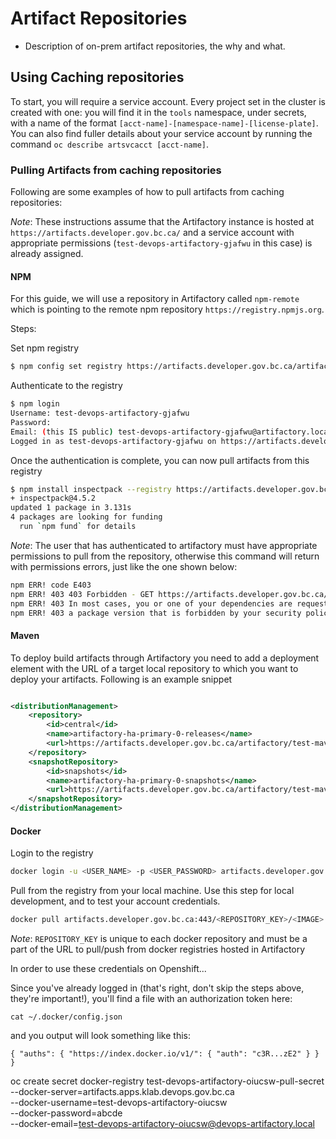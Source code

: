 
# Artifact Repositories

- Description of on-prem artifact repositories, the why and what.

## Using Caching repositories

To start, you will require a service account. Every project set in the cluster is created with one: you will find it in the `tools` namespace, under secrets, with a name of the format `[acct-name]-[namespace-name]-[license-plate]`.
You can also find fuller details about your service account by running the command `oc describe artsvcacct [acct-name]`.

### Pulling Artifacts from caching repositories

Following are some examples of how to pull artifacts from caching repositories:

*Note*: These instructions assume that the Artifactory instance is hosted at `https://artifacts.developer.gov.bc.ca/` and a service account with appropriate permissions (`test-devops-artifactory-gjafwu` in this case) is already assigned.

#### NPM

For this guide, we will use a repository in Artifactory called `npm-remote` which is pointing to the remote npm repository `https://registry.npmjs.org`.

Steps:

Set npm registry

```bash
$ npm config set registry https://artifacts.developer.gov.bc.ca/artifactory/api/npm/npm-remote/
```

Authenticate to the registry

```bash
$ npm login
Username: test-devops-artifactory-gjafwu
Password:
Email: (this IS public) test-devops-artifactory-gjafwu@artifactory.local
Logged in as test-devops-artifactory-gjafwu on https://artifacts.developer.gov.bc.ca/artifactory/api/npm/npm-remote/.
```

Once the authentication is complete, you can now pull artifacts from this registry

```bash
$ npm install inspectpack --registry https://artifacts.developer.gov.bc.ca/artifactory/api/npm/npm-remote/
+ inspectpack@4.5.2
updated 1 package in 3.131s
4 packages are looking for funding
  run `npm fund` for details
```
*Note*: The user that has authenticated to artifactory must have appropriate permissions to pull from the repository, otherwise this command will return with permissions errors, just like the one shown below:

```bash
npm ERR! code E403
npm ERR! 403 403 Forbidden - GET https://artifacts.developer.gov.bc.ca/artifactory/api/npm/npm-remote/inspectpack
npm ERR! 403 In most cases, you or one of your dependencies are requesting
npm ERR! 403 a package version that is forbidden by your security policy.
```

#### Maven

To deploy build artifacts through Artifactory you need to add a deployment element with the URL of a target local repository to which you want to deploy your artifacts. Following is an example snippet

```xml

<distributionManagement>
    <repository>
        <id>central</id>
        <name>artifactory-ha-primary-0-releases</name>
        <url>https://artifacts.developer.gov.bc.ca/artifactory/test-maven-repo</url>
    </repository>
    <snapshotRepository>
        <id>snapshots</id>
        <name>artifactory-ha-primary-0-snapshots</name>
        <url>https://artifacts.developer.gov.bc.ca/artifactory/test-maven-repo</url>
    </snapshotRepository>
</distributionManagement>


```

#### Docker

Login to the registry

```bash
docker login -u <USER_NAME> -p <USER_PASSWORD> artifacts.developer.gov.bc.ca:443
```

Pull from the registry from your local machine. Use this step for local development, and to test your account credentials.

```bash
docker pull artifacts.developer.gov.bc.ca:443/<REPOSITORY_KEY>/<IMAGE>:<TAG>
```
*Note*: `REPOSITORY_KEY` is unique to each docker repository and must be a part of the URL to pull/push from docker registries hosted in Artifactory

In order to use these credentials on Openshift...

Since you've already logged in (that's right, don't skip the steps above, they're important!), you'll find a file with an authorization token here:

`cat ~/.docker/config.json`

and you output will look something like this: 

`{
    "auths": {
        "https://index.docker.io/v1/": {
            "auth": "c3R...zE2"
        }
    }
}`


oc create secret docker-registry test-devops-artifactory-oiucsw-pull-secret \
    --docker-server=artifacts.apps.klab.devops.gov.bc.ca \
    --docker-username=test-devops-artifactory-oiucsw \
    --docker-password=abcde \
    --docker-email=test-devops-artifactory-oiucsw@devops-artifactory.local
